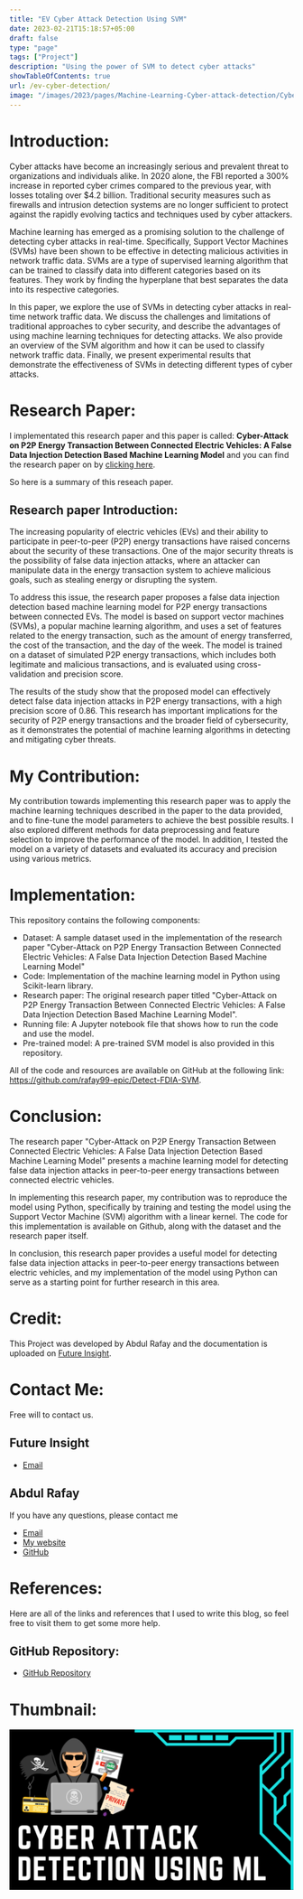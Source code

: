 ```yaml
---
title: "EV Cyber Attack Detection Using SVM"
date: 2023-02-21T15:18:57+05:00
draft: false
type: "page"
tags: ["Project"]
description: "Using the power of SVM to detect cyber attacks"
showTableOfContents: true
url: /ev-cyber-detection/
image: "/images/2023/pages/Machine-Learning-Cyber-attack-detection/Cyber-Attact-Detection-ML.png"
---
```


# Introduction:
Cyber attacks have become an increasingly serious and prevalent threat to organizations and individuals alike. In 2020 alone, the FBI reported a 300% increase in reported cyber crimes compared to the previous year, with losses totaling over $4.2 billion. Traditional security measures such as firewalls and intrusion detection systems are no longer sufficient to protect against the rapidly evolving tactics and techniques used by cyber attackers.

Machine learning has emerged as a promising solution to the challenge of detecting cyber attacks in real-time. Specifically, Support Vector Machines (SVMs) have been shown to be effective in detecting malicious activities in network traffic data. SVMs are a type of supervised learning algorithm that can be trained to classify data into different categories based on its features. They work by finding the hyperplane that best separates the data into its respective categories.

In this paper, we explore the use of SVMs in detecting cyber attacks in real-time network traffic data. We discuss the challenges and limitations of traditional approaches to cyber security, and describe the advantages of using machine learning techniques for detecting attacks. We also provide an overview of the SVM algorithm and how it can be used to classify network traffic data. Finally, we present experimental results that demonstrate the effectiveness of SVMs in detecting different types of cyber attacks.

# Research Paper:
I implementated this research paper and this paper is called: **Cyber-Attack on P2P Energy Transaction Between Connected Electric Vehicles: A False Data Injection Detection Based Machine Learning Model** and you can find the research paper on by [clicking here](https://ieeexplore.ieee.org/document/9794999).

So here is a summary of this reseach paper.
## Research paper Introduction:
The increasing popularity of electric vehicles (EVs) and their ability to participate in peer-to-peer (P2P) energy transactions have raised concerns about the security of these transactions. One of the major security threats is the possibility of false data injection attacks, where an attacker can manipulate data in the energy transaction system to achieve malicious goals, such as stealing energy or disrupting the system.

To address this issue, the research paper proposes a false data injection detection based machine learning model for P2P energy transactions between connected EVs. The model is based on support vector machines (SVMs), a popular machine learning algorithm, and uses a set of features related to the energy transaction, such as the amount of energy transferred, the cost of the transaction, and the day of the week. The model is trained on a dataset of simulated P2P energy transactions, which includes both legitimate and malicious transactions, and is evaluated using cross-validation and precision score.

The results of the study show that the proposed model can effectively detect false data injection attacks in P2P energy transactions, with a high precision score of 0.86. This research has important implications for the security of P2P energy transactions and the broader field of cybersecurity, as it demonstrates the potential of machine learning algorithms in detecting and mitigating cyber threats.

# My Contribution:
My contribution towards implementing this research paper was to apply the machine learning techniques described in the paper to the data provided, and to fine-tune the model parameters to achieve the best possible results. I also explored different methods for data preprocessing and feature selection to improve the performance of the model. In addition, I tested the model on a variety of datasets and evaluated its accuracy and precision using various metrics.

# Implementation: 
This repository contains the following components:

- Dataset: A sample dataset used in the implementation of the research paper "Cyber-Attack on P2P Energy Transaction Between Connected Electric Vehicles: A False Data Injection Detection Based Machine Learning Model"
- Code: Implementation of the machine learning model in Python using Scikit-learn library.
- Research paper: The original research paper titled "Cyber-Attack on P2P Energy Transaction Between Connected Electric Vehicles: A False Data Injection Detection Based Machine Learning Model".
- Running file: A Jupyter notebook file that shows how to run the code and use the model.
- Pre-trained model: A pre-trained SVM model is also provided in this repository.

All of the code and resources are available on GitHub at the following link: https://github.com/rafay99-epic/Detect-FDIA-SVM.

# Conclusion:
The research paper "Cyber-Attack on P2P Energy Transaction Between Connected Electric Vehicles: A False Data Injection Detection Based Machine Learning Model" presents a machine learning model for detecting false data injection attacks in peer-to-peer energy transactions between connected electric vehicles.

In implementing this research paper, my contribution was to reproduce the model using Python, specifically by training and testing the model using the Support Vector Machine (SVM) algorithm with a linear kernel. The code for this implementation is available on Github, along with the dataset and the research paper itself.

In conclusion, this research paper provides a useful model for detecting false data injection attacks in peer-to-peer energy transactions between electric vehicles, and my implementation of the model using Python can serve as a starting point for further research in this area.

# Credit:
This Project was developed by Abdul Rafay and the documentation is uploaded on [Future Insight](https://future-insight.blog). 

# Contact Me:
Free will to contact us.
## Future Insight
- [Email](mailto:futureinsightblog@gmail.com)

## Abdul Rafay 
If you have any questions, please contact me 
- [Email](mailto:99marafay@gmail.com)
- [My website](https://rafay99.info)
- [GitHub](github.com/rafay99-epic) 

# References:
Here are all of the links and references that I used to write this blog, so feel free to visit them to get some more help.
## GitHub Repository:
- [GitHub Repository](https://github.com/rafay99-epic/Detect-FDIA-SVM)
# Thumbnail:
![image](/images/2023/pages/Machine-Learning-Cyber-attack-detection/Cyber-Attact-Detection-ML.png)

